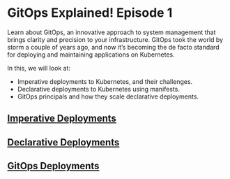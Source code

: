 # GitOps Explained! Episode 1
Learn about GitOps, an innovative approach to system management that brings clarity and precision to your infrastructure. GitOps took the world by storm a couple of years ago, and now it’s becoming the de facto standard for deploying and maintaining applications on Kubernetes.

In this, we will look at:
- Imperative deployments to Kubernetes, and their challenges.
- Declarative deployments to Kubernetes using manifests.
- GitOps principals and how they scale declarative deployments.

## [Imperative Deployments](./imperative/)
## [Declarative Deployments](./declarative/)
## [GitOps Deployments](./gitops/)